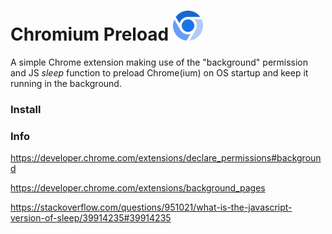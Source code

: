 # Chromium Preload <img src="https://raw.githubusercontent.com/Alex313031/Chromium-Preload/main/icon.png" width="48">
A simple Chrome extension making use of the "background" permission and JS *sleep* function to preload Chrome(ium) on OS startup and keep it running in the background.

### Install



### Info
https://developer.chrome.com/extensions/declare_permissions#background

https://developer.chrome.com/extensions/background_pages

https://stackoverflow.com/questions/951021/what-is-the-javascript-version-of-sleep/39914235#39914235
